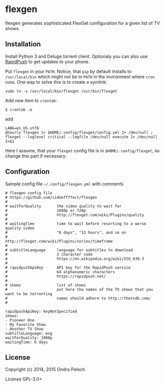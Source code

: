 flexgen
=======

flexgen generates sophisticated FlexGet configuration for a given list of TV shows.

Installation
-------------

Install Python 3 and Deluge torrent client. Optionaly you can also use [RapidPush](https://rapidpush.net/) to get updates to your phone.

Put `flexgen` in your `PATH`. Notice, that `pip` by default installs to `/usr/local/bin` which might not be in `PATH` in the invironment where `cron` runs. One way to solve this is to create a symlink:

```
sudo ln -s /usr/local/bin/flexget /usr/bin/flexget
```

Add new item to `crontab`:

```
$ crontab -e
```

add

```
LANG=en_US.utf8
@hourly flexgen 1> $HOME/.config/flexget/config.yml 2> /dev/null ; flexget --loglevel critical --logfile /dev/null execute 1> /dev/null 2>&1
```

Here I assume, that your `flexget` config file is in `$HOME/.config/flexget`, so change this part if necessary.


Configuration
-------------

Sample config file `~/.config/flexgen.yml` with comments

```
# flexgen config file
# https://github.com/sideeffffect/flexgen
#
# waitForQuality       the video quality to wait for
#                      1080p or 720p
#                      http://flexget.com/wiki/Plugins/quality
#
# waitingTime          time to wait before resorting to a worse quality video
#                      "6 days", "13 hours", and so on
#                      http://flexget.com/wiki/Plugins/series/timeframe
#
# subtitleLanguage     language for subtitles to download
#                      3 character code
#                      https://en.wikipedia.org/wiki/ISO_639-3
#
# rapidpushApiKey      API key for the RapidPush service
#                      64 alphanumeric characters
#                      https://rapidpush.net/
#
# shows                list of shows
#                      put here the names of the TV shows that you want to be torrenting
#                      names should adhere to http://thetvdb.com/
#

rapidpushApiKey: keyNotSpecified
shows:
- Pioneer One
- My Favorite Show
- Another TV Show
subtitleLanguage: eng
waitForQuality: 1080p
waitingTime: 6 days
```


License
------------
Copyright (c) 2014, 2015 Ondra Pelech

License GPL-3.0+


